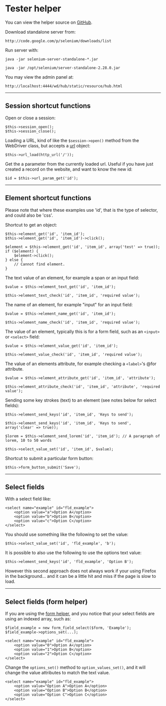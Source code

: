 
# Tester helper

You can view the helper source on [GitHub](https://github.com/craigfrancis/framework/blob/master/framework/0.1/library/class/tester.php).

Download standalone server from:

	http://code.google.com/p/selenium/downloads/list

Run server with:

	java -jar selenium-server-standalone-*.jar

	java -jar /opt/selenium/server-standalone-2.28.0.jar

You may view the admin panel at:

	http://localhost:4444/wd/hub/static/resource/hub.html

---

## Session shortcut functions

Open or close a session:

	$this->session_open();
	$this->session_close();

Loading a URL, kind of like the `$session->open()` method from the WebDriver class, but accepts a [url](../../doc/helpers/url.md) object:

	$this->url_load(http_url('/'));

Get the a parameter from the currently loaded url. Useful if you have just created a record on the website, and want to know the new id:

	$id = $this->url_param_get('id');

---

## Element shortcut functions

Please note that where these examples use 'id', that is the type of selector, and could also be 'css'.

Shortcut to get an object:

	$this->element_get('id', 'item_id');
	$this->element_get('id', 'item_id')->click();

	$element = $this->element_get('id', 'item_id', array('test' => true));
	if ($element) {
		$element->click();
	} else {
		// Cannot find element.
	}

The text value of an element, for example a span or an input field:

	$value = $this->element_text_get('id', 'item_id');

	$this->element_text_check('id', 'item_id', 'required value');

The name of an element, for example "input" for an input field:

	$value = $this->element_name_get('id', 'item_id');

	$this->element_name_check('id', 'item_id', 'required value');

The value of an element, typically this is for a form field, such as an `<input>` or `<select>` field:

	$value = $this->element_value_get('id', 'item_id');

	$this->element_value_check('id', 'item_id', 'required value');

The value of an elements attribute, for example checking a `<label>`'s @for attribute.

	$value = $this->element_attribute_get('id', 'item_id', 'attribute');

	$this->element_attribute_check('id', 'item_id', 'attribute', 'required value');

Sending some key strokes (text) to an element (see notes below for select fields):

	$this->element_send_keys('id', 'item_id', 'Keys to send');

	$this->element_send_keys('id', 'item_id', 'Keys to send', array('clear' => true));

	$lorem = $this->element_send_lorem('id', 'item_id'); // A paragraph of lorem, 10 to 50 words

	$this->select_value_set('id', 'item_id', $value);

Shortcut to submit a particular form button:

	$this->form_button_submit('Save');

---

## Select fields

With a select field like:

	<select name="example" id="fld_example">
		<option value="a">Option A</option>
		<option value="b">Option B</option>
		<option value="c">Option C</option>
	</select>

You should use something like the following to set the value:

	$this->select_value_set('id', 'fld_example', 'b');

It is possible to also use the following to use the options text value:

	$this->element_send_keys('id', 'fld_example', 'Option B');

However this second approach does not always work if your using Firefox in the background... and it can be a little hit and miss if the page is slow to load.

---

## Select fields (form helper)

If you are using the [form helper](../../doc/helpers/form.md), and you notice that your select fields are using an indexed array, such as:

	$field_example = new form_field_select($form, 'Example');
	$field_example->options_set(...);

	<select name="example" id="fld_example">
		<option value="0">Option A</option>
		<option value="1">Option B</option>
		<option value="2">Option C</option>
	</select>

Change the `options_set()` method to `option_values_set()`, and it will change the value attributes to match the text value.

	<select name="example" id="fld_example">
		<option value="Option A">Option A</option>
		<option value="Option B">Option B</option>
		<option value="Option C">Option C</option>
	</select>
